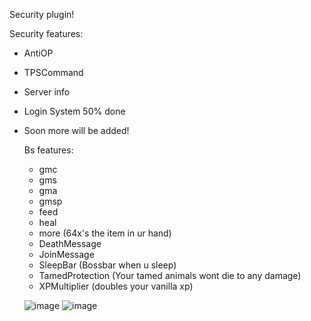 Security plugin!


Security features:
- AntiOP
- TPSCommand
- Server info
- Login System 50% done
- Soon more will be added!
  
  Bs features:
  - gmc
  - gms
  - gma
  - gmsp
  - feed
  - heal
  - more (64x's the item in ur hand)
  - DeathMessage
  - JoinMessage
  - SleepBar (Bossbar when u sleep)
  - TamedProtection (Your tamed animals wont die to any damage)
  - XPMultiplier (doubles your vanilla xp)
    


   ![image](https://github.com/5RoD/SentryX/assets/48499107/c7f08588-bcab-423e-b586-f5ab7c72afb0)
   ![image](https://github.com/5RoD/SentryX/assets/48499107/a814deed-1c79-42af-9980-b35f71c32fa7)
